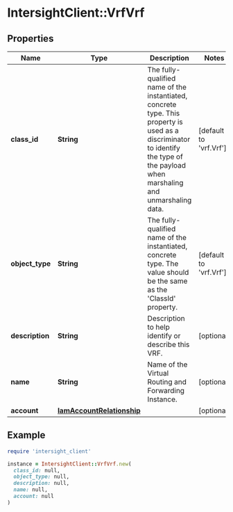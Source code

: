 # IntersightClient::VrfVrf

## Properties

| Name | Type | Description | Notes |
| ---- | ---- | ----------- | ----- |
| **class_id** | **String** | The fully-qualified name of the instantiated, concrete type. This property is used as a discriminator to identify the type of the payload when marshaling and unmarshaling data. | [default to &#39;vrf.Vrf&#39;] |
| **object_type** | **String** | The fully-qualified name of the instantiated, concrete type. The value should be the same as the &#39;ClassId&#39; property. | [default to &#39;vrf.Vrf&#39;] |
| **description** | **String** | Description to help identify or describe this VRF. | [optional] |
| **name** | **String** | Name of the Virtual Routing and Forwarding Instance. | [optional] |
| **account** | [**IamAccountRelationship**](IamAccountRelationship.md) |  | [optional] |

## Example

```ruby
require 'intersight_client'

instance = IntersightClient::VrfVrf.new(
  class_id: null,
  object_type: null,
  description: null,
  name: null,
  account: null
)
```

